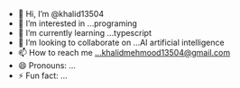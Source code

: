 - 👋 Hi, I’m @khalid13504
- 👀 I’m interested in ...programing
- 🌱 I’m currently learning ...typescript
- 💞️ I’m looking to collaborate on ...AI artificial intelligence
- 📫 How to reach me ...khalidmehmood13504@gmail.com
- 😄 Pronouns: ...
- ⚡ Fun fact: ...

<!---
khalid13504/khalid13504 is a ✨ special ✨ repository because its `README.md` (this file) appears on your GitHub profile.
You can click the Preview link to take a look at your changes.
--->
